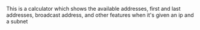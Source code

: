 This is a calculator which shows the available addresses, first and last addresses, broadcast address, and other features when it's given an ip and a subnet 
